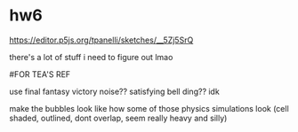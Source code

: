 # hw6
https://editor.p5js.org/tpanelli/sketches/__5Zj5SrQ

there's a lot of stuff i need to figure out lmao

#FOR TEA'S REF

use final fantasy victory noise?? satisfying bell ding?? idk

make the bubbles look like how some of those physics simulations look (cell shaded, outlined, dont overlap, seem really heavy and silly)

